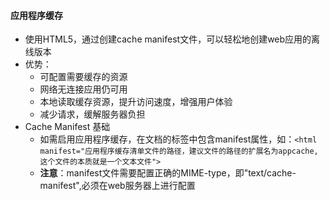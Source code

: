 #### 应用程序缓存

- 使用HTML5，通过创建cache manifest文件，可以轻松地创建web应用的离线版本
- 优势：
  - 可配置需要缓存的资源
  - 网络无连接应用仍可用
  - 本地读取缓存资源，提升访问速度，增强用户体验
  - 减少请求，缓解服务器负担
- Cache Manifest 基础
  - 如需启用应用程序缓存，在文档的<html>标签中包含manifest属性，如：`<html manifest="应用程序缓存清单文件的路径，建议文件的路径的扩展名为appcache,这个文件的本质就是一个文本文件">`
  - **注意**：manifest文件需要配置正确的MIME-type，即"text/cache-manifest",必须在web服务器上进行配置

